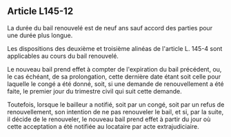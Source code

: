 Article L145-12
----
La durée du bail renouvelé est de neuf ans sauf accord des parties pour une
durée plus longue.

Les dispositions des deuxième et troisième alinéas de l'article L. 145-4 sont
applicables au cours du bail renouvelé.

Le nouveau bail prend effet à compter de l'expiration du bail précédent, ou, le
cas échéant, de sa prolongation, cette dernière date étant soit celle pour
laquelle le congé a été donné, soit, si une demande de renouvellement a été
faite, le premier jour du trimestre civil qui suit cette demande.

Toutefois, lorsque le bailleur a notifié, soit par un congé, soit par un refus
de renouvellement, son intention de ne pas renouveler le bail, et si, par la
suite, il décide de le renouveler, le nouveau bail prend effet à partir du jour
où cette acceptation a été notifiée au locataire par acte extrajudiciaire.
